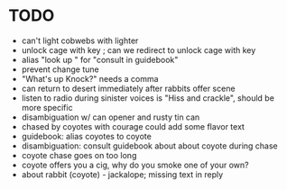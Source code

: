 # TODO

- can't light cobwebs with lighter
- unlock cage with key ; can we redirect to unlock cage with key
- alias "look up <x>" for "consult <x> in guidebook"
- prevent change tune 
- "What's up Knock?" needs a comma
- can return to desert immediately after rabbits offer scene
- listen to radio during sinister voices is "Hiss and crackle", should be more specific
- disambiguation w/ can opener and rusty tin can
- chased by coyotes with courage could add some flavor text
- guidebook: alias coyotes to coyote
- disambiguation: consult guidebook about about coyote during chase
- coyote chase goes on too long
- coyote offers you a cig, why do you smoke one of your own?
- about rabbit (coyote) - jackalope; missing text in reply




